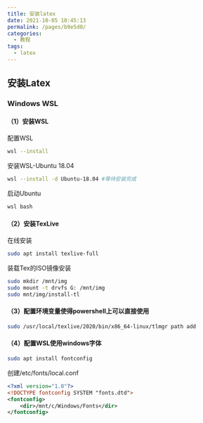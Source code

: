 ```yaml
---
title: 安装latex
date: 2021-10-05 10:45:13
permalink: /pages/b9e5d0/
categories:
  - 教程
tags:
  - latex
---
```

## 安装Latex
### Windows WSL
#### （1）安装WSL
配置WSL
```bash
wsl --install
```

安装WSL-Ubuntu 18.04
```bash
wsl --install -d Ubuntu-18.04 #等待安装完成
```

启动Ubuntu
```bash
wsl bash
```

#### （2）安装TexLive
在线安装
```bash
sudo apt install texlive-full
```

装载Tex的ISO镜像安装
```bash
sudo mkdir /mnt/img
sudo mount -t drvfs G: /mnt/img
sudo mnt/img/install-tl
```

#### （3）配置环境变量使得powershell上可以直接使用
```bash
sudo /usr/local/texlive/2020/bin/x86_64-linux/tlmgr path add
```

#### （4）配置WSL使用windows字体
```bash
sudo apt install fontconfig
```

创建/etc/fonts/local.conf
```xml
<?xml version="1.0"?>
<!DOCTYPE fontconfig SYSTEM "fonts.dtd">
<fontconfig>
    <dir>/mnt/c/Windows/Fonts</dir>
</fontconfig>
```

